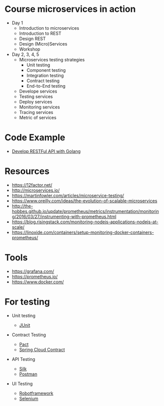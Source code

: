 # Course microservices in action

* Day 1
  * Introduction to microservices
  * Introduction to REST
  * Design REST
  * Design (Micro)Services
  * Workshop
* Day 2, 3, 4, 5
  * Microservices testing strategies
    * Unit testing
    * Component testing
    * Integration testing
    * Contract testing
    * End-to-End testing
  * Develope services
  * Testing services
  * Deploy services
  * Monitoring services
  * Tracing services
  * Metric of services
  
# Code Example
* [Develop RESTFul API with Golang](https://github.com/up1/go-restful-api)

# Resources
* https://12factor.net/
* http://microservices.io/
* https://martinfowler.com/articles/microservice-testing/
* https://www.oreilly.com/ideas/the-evolution-of-scalable-microservices
* http://the-hobbes.github.io/update/prometheus/metrics/instrumentation/monitoring/2016/03/27/instrumenting-with-prometheus.html
* https://blog.risingstack.com/monitoring-nodejs-applications-nodejs-at-scale/
* https://linoxide.com/containers/setup-monitoring-docker-containers-prometheus/

# Tools
* https://grafana.com/
* https://prometheus.io/
* https://www.docker.com/

# For testing
* Unit testing
  * [JUnit](https://junit.org/junit5/)
  
* Contract Testing
  * [Pact](https://docs.pact.io/)
  * [Spring Cloud Contract](https://cloud.spring.io/spring-cloud-contract/)

* API Testing
  * [Silk](https://github.com/matryer/silk)
  * [Postman](https://www.getpostman.com/)
  
* UI Testing
  * [Robotframework](http://robotframework.org/)
  * [Selenium](https://www.seleniumhq.org/)
